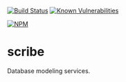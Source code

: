 [![Build Status](https://travis-ci.org/flypapertech/scribe.svg?branch=master)](https://travis-ci.org/flypapertech/scribe) [![Known Vulnerabilities](https://snyk.io/test/github/flypapertech/scribe/badge.svg)](https://snyk.io/test/github/flypapertech/scribe)

[![NPM](https://nodei.co/npm/@flypapertech/scribe.png)](https://npmjs.org/package/@flypapertech/scribe)
# scribe
Database modeling services.

